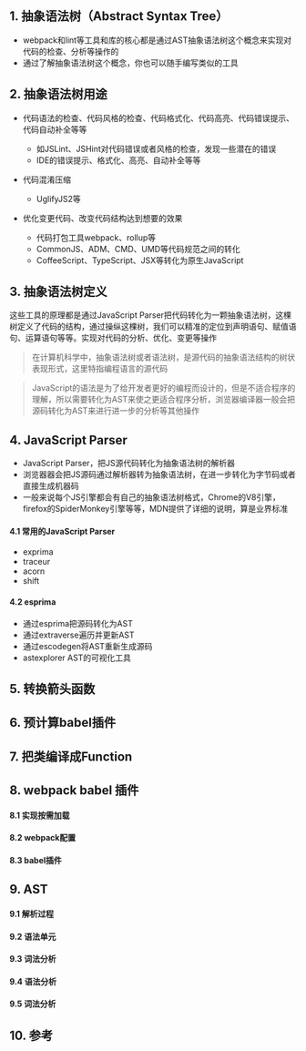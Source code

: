 ## 1. 抽象语法树（Abstract Syntax Tree）

- webpack和lint等工具和库的核心都是通过AST抽象语法树这个概念来实现对代码的检查、分析等操作的
- 通过了解抽象语法树这个概念，你也可以随手编写类似的工具

## 2. 抽象语法树用途

- 代码语法的检查、代码风格的检查、代码格式化、代码高亮、代码错误提示、代码自动补全等等
    - 如JSLint、JSHint对代码错误或者风格的检查，发现一些潜在的错误
    - IDE的错误提示、格式化、高亮、自动补全等等

- 代码混淆压缩
    - UglifyJS2等

- 优化变更代码、改变代码结构达到想要的效果
    - 代码打包工具webpack、rollup等
    - CommonJS、ADM、CMD、UMD等代码规范之间的转化
    - CoffeeScript、TypeScript、JSX等转化为原生JavaScript

## 3. 抽象语法树定义

这些工具的原理都是通过JavaScript Parser把代码转化为一颗抽象语法树，这棵树定义了代码的结构，通过操纵这棵树，我们可以精准的定位到声明语句、赋值语句、运算语句等等。实现对代码的分析、优化、变更等操作

> 在计算机科学中，抽象语法树或者语法树，是源代码的抽象语法结构的树状表现形式，这里特指编程语言的源代码

> JavaScript的语法是为了给开发者更好的编程而设计的，但是不适合程序的理解，所以需要转化为AST来使之更适合程序分析，浏览器编译器一般会把源码转化为AST来进行进一步的分析等其他操作

## 4. JavaScript Parser

- JavaScript Parser，把JS源代码转化为抽象语法树的解析器
- 浏览器器会把JS源码通过解析器转为抽象语法树，在进一步转化为字节码或者直接生成机器码
- 一般来说每个JS引擎都会有自己的抽象语法树格式，Chrome的V8引擎，firefox的SpiderMonkey引擎等等，MDN提供了详细的说明，算是业界标准

#### 4.1 常用的JavaScript Parser

- exprima
- traceur
- acorn
- shift

#### 4.2 esprima

- 通过esprima把源码转化为AST
- 通过extraverse遍历并更新AST
- 通过escodegen将AST重新生成源码
- astexplorer AST的可视化工具

## 5. 转换箭头函数

## 6. 预计算babel插件

## 7. 把类编译成Function

## 8. webpack babel 插件

#### 8.1 实现按需加载

#### 8.2 webpack配置

#### 8.3 babel插件

## 9. AST

#### 9.1 解析过程

#### 9.2 语法单元

#### 9.3 词法分析

#### 9.4 语法分析

#### 9.5 词法分析

## 10. 参考